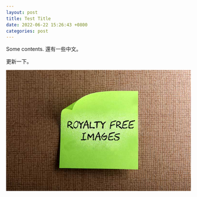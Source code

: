 ```yaml
---
layout: post
title: Test Title
date: 2022-06-22 15:26:43 +0800
categories: post
---
```

Some contents. 還有一些中文。

更新一下。

![](/images/test-pic.jpg)